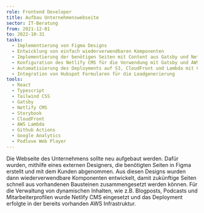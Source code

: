 ```yaml
---
role: Frontend Developer
title: Aufbau Unternehmenswebseite
sector: IT-Beratung
from: 2021-12-01
to: 2022-10-31
tasks:
  - Implementierung von Figma Designs
  - Entwicklung von einfach wiederverwendbaren Komponenten
  - Implementierung der benötigen Seiten mit Content aus Gatsby und Netlify CMS
  - Konfiguration des Netlify CMS für die Verwendung mit Gatsby und AWS
  - Automatisierung des Deployments auf S3, CloudFront und Lambda mit Github Actions
  - Integration von Hubspot Formularen für die Leadgenerierung
tools:
  - React
  - Typescript
  - Tailwind CSS
  - Gatsby
  - Netlify CMS
  - Storybook
  - CloudFront
  - AWS Lambda
  - Github Actions
  - Google Analytics
  - Podlove Web Player
---
```


Die Webseite des Unternehmens sollte neu aufgebaut werden. Dafür wurden, mithilfe eines externen Designers, die benötigten Seiten in Figma erstellt und mit dem Kunden abgenommen.
Aus diesen Designs wurden dann wiederverwendbare Komponenten entwickelt, damit zukünftige Seiten schnell aus vorhandenen Bausteinen zusammengesetzt werden können.
Für die Verwaltung von dynamischen Inhalten, wie z.B. Blogposts, Podcasts und Mitarbeiterprofilen wurde Netlify CMS eingesetzt und das Deployment erfolgte in der bereits vorhanden AWS Infrastruktur.
